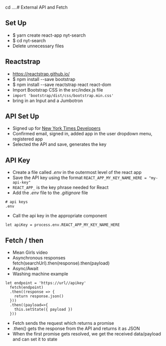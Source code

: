 cd ....# External API and Fetch

## Set Up
- $ yarn create react-app nyt-search
- $ cd nyt-search
- Delete unnecessary files

## Reactstrap
- https://reactstrap.github.io/
- $ npm install --save bootstrap
- $ npm install --save reactstrap react react-dom
- Import Bootstrap CSS in the src/index.js file
- `import 'bootstrap/dist/css/bootstrap.min.css'`
- bring in an Input and a Jumbotron

## API Set Up
- Signed up for [New York Times Developers](https://developer.nytimes.com/apis)
- Confirmed email, signed in, added app in the user dropdown menu, registered app
- Selected the API and save, generates the key


## API Key
- Create a file called *.env* in the outermost level of the react app
- Save the API key using the format `REACT_APP_MY_KEY_NAME_HERE = "my-api-key"`
- `REACT_APP_` is the key phrase needed for React
- Add the *.env* file to the *.gitignore* file
```
# api keys
.env
```
- Call the api key in the appropriate component
```
let apiKey = process.env.REACT_APP_MY_KEY_NAME_HERE
```

## Fetch / then
- Mean Girls video
- Asynchronous responses fetch(searchUrl).then(response).then(payload)
- Async/Await
- Washing machine example

```
let endpoint = 'https://url//apikey'
  fetch(endpoint)
  .then((response => {
    return response.json()
  }))
  .then((payload=>{
    this.setState({ payload })
  }))
```
- Fetch sends the request which returns a promise
- .then() gets the response from the API and returns it as JSON
- When the first promise gets resolved, we get the received data/payload and can set it to state

